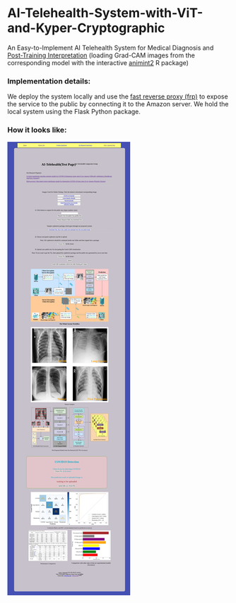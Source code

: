 # AI-Telehealth-System-with-ViT-and-Kyper-Cryptographic
An Easy-to-Implement AI Telehealth System for Medical Diagnosis and [Post-Training Interpretation](https://github.com/TyBruceChen/Animated2GradCAM) (loading Grad-CAM images from the corresponding model with the interactive [animint2](https://github.com/animint/animint2) R package)

### Implementation details: 
We deploy the system locally and use the [fast reverse proxy (frp)](https://github.com/fatedier/frp) to expose the service to the public by connecting it to the Amazon server. We hold the local system using the Flask Python package.

### How it looks like:

![Web App](GitHub-Pictures/AI-Telehealth-Flask-Web-App2.jpeg)
